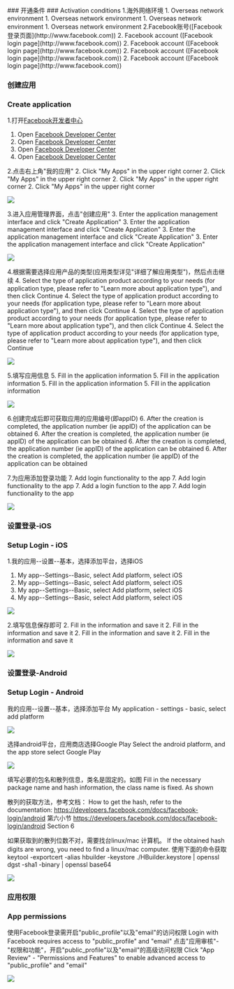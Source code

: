 <md-translatedByGoogle />
### 开通条件
### Activation conditions
1.海外网络环境
1. Overseas network environment
1. Overseas network environment
1. Overseas network environment
1. Overseas network environment
2.Facebook账号([Facebook登录页面](http://www.facebook.com))
2. Facebook account ([Facebook login page](http://www.facebook.com))
2. Facebook account ([Facebook login page](http://www.facebook.com))
2. Facebook account ([Facebook login page](http://www.facebook.com))
2. Facebook account ([Facebook login page](http://www.facebook.com))

### 创建应用
### Create application

1.打开[Facebook开发者中心](http://developers.facebook.com/)
1. Open [Facebook Developer Center](http://developers.facebook.com/)
1. Open [Facebook Developer Center](http://developers.facebook.com/)
1. Open [Facebook Developer Center](http://developers.facebook.com/)
1. Open [Facebook Developer Center](http://developers.facebook.com/)

2.点击右上角"我的应用"
2. Click "My Apps" in the upper right corner
2. Click "My Apps" in the upper right corner
2. Click "My Apps" in the upper right corner
2. Click "My Apps" in the upper right corner

![](https://vkceyugu.cdn.bspapp.com/VKCEYUGU-f184e7c3-1912-41b2-b81f-435d1b37c7b4/9e3ba994-95b0-46d6-9e40-0c18b9fac5d3.png)

3.进入应用管理界面，点击"创建应用"
3. Enter the application management interface and click "Create Application"
3. Enter the application management interface and click "Create Application"
3. Enter the application management interface and click "Create Application"
3. Enter the application management interface and click "Create Application"

![](https://vkceyugu.cdn.bspapp.com/VKCEYUGU-f184e7c3-1912-41b2-b81f-435d1b37c7b4/0d96a58b-e31d-4f86-9372-dd84249a498b.png)


4.根据需要选择应用产品的类型(应用类型详见"详细了解应用类型")，然后点击继续
4. Select the type of application product according to your needs (for application type, please refer to "Learn more about application type"), and then click Continue
4. Select the type of application product according to your needs (for application type, please refer to "Learn more about application type"), and then click Continue
4. Select the type of application product according to your needs (for application type, please refer to "Learn more about application type"), and then click Continue
4. Select the type of application product according to your needs (for application type, please refer to "Learn more about application type"), and then click Continue

![](https://vkceyugu.cdn.bspapp.com/VKCEYUGU-f184e7c3-1912-41b2-b81f-435d1b37c7b4/a940cfc2-8e8c-44cf-9334-56cb282d4f52.png)


5.填写应用信息
5. Fill in the application information
5. Fill in the application information
5. Fill in the application information
5. Fill in the application information

![](https://vkceyugu.cdn.bspapp.com/VKCEYUGU-f184e7c3-1912-41b2-b81f-435d1b37c7b4/57f5f5c0-27ca-4aa7-9e68-fb051c8afccb.png)


6.创建完成后即可获取应用的应用编号(即appID)
6. After the creation is completed, the application number (ie appID) of the application can be obtained
6. After the creation is completed, the application number (ie appID) of the application can be obtained
6. After the creation is completed, the application number (ie appID) of the application can be obtained
6. After the creation is completed, the application number (ie appID) of the application can be obtained

7.为应用添加登录功能
7. Add login functionality to the app
7. Add login functionality to the app
7. Add a login function to the app
7. Add login functionality to the app

![](https://vkceyugu.cdn.bspapp.com/VKCEYUGU-f184e7c3-1912-41b2-b81f-435d1b37c7b4/4e7ad147-e4ce-40eb-a1b0-2381bdc53813.png)



### 设置登录-iOS
### Setup Login - iOS
1.我的应用--设置--基本，选择添加平台，选择iOS
1. My app--Settings--Basic, select Add platform, select iOS
1. My app--Settings--Basic, select Add platform, select iOS
1. My app--Settings--Basic, select Add platform, select iOS
1. My app--Settings--Basic, select Add platform, select iOS

![](https://vkceyugu.cdn.bspapp.com/VKCEYUGU-f184e7c3-1912-41b2-b81f-435d1b37c7b4/cebc70d2-da0e-4708-9d05-d5f5d80de1ca.png)


2.填写信息保存即可 
2. Fill in the information and save it
2. Fill in the information and save it
2. Fill in the information and save it
2. Fill in the information and save it

![](https://vkceyugu.cdn.bspapp.com/VKCEYUGU-f184e7c3-1912-41b2-b81f-435d1b37c7b4/70038074-8c3a-4db8-99ab-49e14b951c79.png)



### 设置登录-Android
### Setup Login - Android

我的应用--设置--基本，选择添加平台
My application - settings - basic, select add platform

![](https://vkceyugu.cdn.bspapp.com/VKCEYUGU-f184e7c3-1912-41b2-b81f-435d1b37c7b4/a8fe2779-1142-452b-a4b0-f4bd61695770.png)


选择android平台，应用商店选择Google Play
Select the android platform, and the app store select Google Play

![](https://vkceyugu.cdn.bspapp.com/VKCEYUGU-f184e7c3-1912-41b2-b81f-435d1b37c7b4/afa346b7-a001-47b1-9c7e-914074153ac3.png)


填写必要的包名和散列信息，类名是固定的。如图
Fill in the necessary package name and hash information, the class name is fixed. As shown

散列的获取方法，参考文档：
How to get the hash, refer to the documentation:
https://developers.facebook.com/docs/facebook-login/android  第六小节
https://developers.facebook.com/docs/facebook-login/android Section 6

如果获取到的散列位数不对，需要找台linux/mac 计算机。
If the obtained hash digits are wrong, you need to find a linux/mac computer.
使用下面的命令获取
keytool -exportcert -alias hbuilder -keystore ./HBuilder.keystore | openssl dgst -sha1 -binary | openssl base64

![](https://vkceyugu.cdn.bspapp.com/VKCEYUGU-f184e7c3-1912-41b2-b81f-435d1b37c7b4/4c59adf0-cb40-41d7-95d4-e26102aeacd9.png)



### 应用权限
### App permissions
使用Facebook登录需开启"public_profile"以及"email"的访问权限
Login with Facebook requires access to "public_profile" and "email"
点击"应用审核"-"权限和功能"，开启"public_profile"以及"email"的高级访问权限
Click "App Review" - "Permissions and Features" to enable advanced access to "public_profile" and "email"

![](https://vkceyugu.cdn.bspapp.com/VKCEYUGU-f184e7c3-1912-41b2-b81f-435d1b37c7b4/28dac1d2-f714-4477-a5c8-dd2e1b894894.png)





